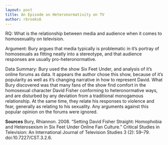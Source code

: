 ```yaml
---
layout: post
title: An Episode on Heteronormativity on TV 
author: rbrooks6
---
```


RQ: 
What is the relationship between media and audience when it comes to homosexuality on television.


Argument: 
Bury argues that media typically is problematic in it’s portray of homosexuals as fitting neatly into a stereotype, and that audience responses are usually pro-heteronormative.


Data Summary: 
Bury used the show Six Feet Under, and analysis of it’s online forums as data. It appears the author chose this show, because of it’s popularity as well as it’s changing narrative in how to represent David. What Bury discovered was that many fans of the show find comfort in the homosexual character David Fisher conforming to heteronormative ways, and are disturbed by any deviation from a traditional monogamous relationship. At the same time, they relate his responses to violence and fear, generally as relating to his sexuality. Any arguments against this popular opinion on the forums were ignored.


**Sources**
Bury, Rhiannon. 2008. “Setting David Fisher Straight: Homophobia and Heterosexism in Six Feet Under Online Fan Culture.” Critical Studies in Television: An International Journal of Television Studies 3 (2): 59–79. doi:10.7227/CST.3.2.6.

